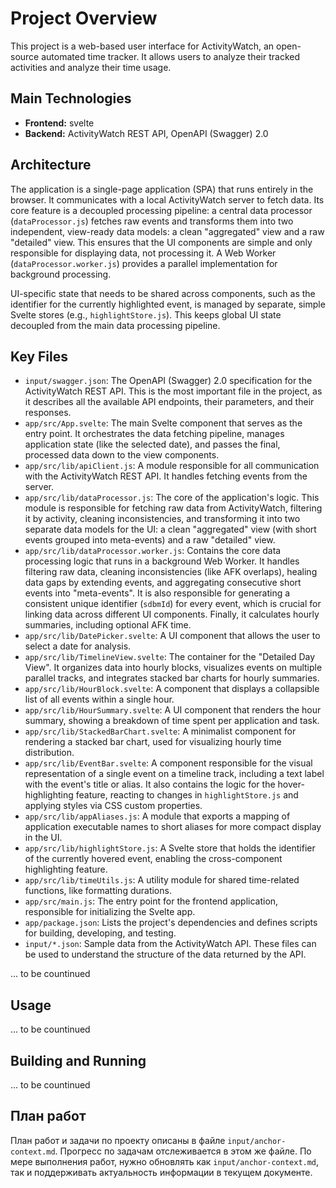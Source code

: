 # Project Overview

This project is a web-based user interface for ActivityWatch, an open-source automated time tracker. It allows users to analyze their tracked activities and analyze their time usage.

## Main Technologies

*   **Frontend:** svelte
*   **Backend:**  ActivityWatch REST API, OpenAPI (Swagger) 2.0

## Architecture

The application is a single-page application (SPA) that runs entirely in the browser. It communicates with a local ActivityWatch server to fetch data. Its core feature is a decoupled processing pipeline: a central data processor (`dataProcessor.js`) fetches raw events and transforms them into two independent, view-ready data models: a clean "aggregated" view and a raw "detailed" view. This ensures that the UI components are simple and only responsible for displaying data, not processing it. A Web Worker (`dataProcessor.worker.js`) provides a parallel implementation for background processing.

UI-specific state that needs to be shared across components, such as the identifier for the currently highlighted event, is managed by separate, simple Svelte stores (e.g., `highlightStore.js`). This keeps global UI state decoupled from the main data processing pipeline.

## Key Files

*   `input/swagger.json`: The OpenAPI (Swagger) 2.0 specification for the ActivityWatch REST API. This is the most important file in the project, as it describes all the available API endpoints, their parameters, and their responses.
*   `app/src/App.svelte`: The main Svelte component that serves as the entry point. It orchestrates the data fetching pipeline, manages application state (like the selected date), and passes the final, processed data down to the view components.
*   `app/src/lib/apiClient.js`: A module responsible for all communication with the ActivityWatch REST API. It handles fetching events from the server.
*   `app/src/lib/dataProcessor.js`: The core of the application's logic. This module is responsible for fetching raw data from ActivityWatch, filtering it by activity, cleaning inconsistencies, and transforming it into two separate data models for the UI: a clean "aggregated" view (with short events grouped into meta-events) and a raw "detailed" view.
*   `app/src/lib/dataProcessor.worker.js`: Contains the core data processing logic that runs in a background Web Worker. It handles filtering raw data, cleaning inconsistencies (like AFK overlaps), healing data gaps by extending events, and aggregating consecutive short events into "meta-events". It is also responsible for generating a consistent unique identifier (`sdbmId`) for every event, which is crucial for linking data across different UI components. Finally, it calculates hourly summaries, including optional AFK time.
*   `app/src/lib/DatePicker.svelte`: A UI component that allows the user to select a date for analysis.
*   `app/src/lib/TimelineView.svelte`: The container for the "Detailed Day View". It organizes data into hourly blocks, visualizes events on multiple parallel tracks, and integrates stacked bar charts for hourly summaries.
*   `app/src/lib/HourBlock.svelte`: A component that displays a collapsible list of all events within a single hour.
*   `app/src/lib/HourSummary.svelte`: A UI component that renders the hour summary, showing a breakdown of time spent per application and task.
*   `app/src/lib/StackedBarChart.svelte`: A minimalist component for rendering a stacked bar chart, used for visualizing hourly time distribution.
*   `app/src/lib/EventBar.svelte`: A component responsible for the visual representation of a single event on a timeline track, including a text label with the event's title or alias. It also contains the logic for the hover-highlighting feature, reacting to changes in `highlightStore.js` and applying styles via CSS custom properties.
*   `app/src/lib/appAliases.js`: A module that exports a mapping of application executable names to short aliases for more compact display in the UI.
*   `app/src/lib/highlightStore.js`: A Svelte store that holds the identifier of the currently hovered event, enabling the cross-component highlighting feature.
*   `app/src/lib/timeUtils.js`: A utility module for shared time-related functions, like formatting durations.
*   `app/src/main.js`: The entry point for the frontend application, responsible for initializing the Svelte app.
*   `app/package.json`: Lists the project's dependencies and defines scripts for building, developing, and testing.
*   `input/*.json`: Sample data from the ActivityWatch API. These files can be used to understand the structure of the data returned by the API.

... to be countinued

## Usage

... to be countinued

## Building and Running

... to be countinued

## План работ

План работ и задачи по проекту описаны в файле `input/anchor-context.md`. Прогресс по задачам отслеживается в этом же файле. По мере выполнения работ, нужно обновлять как `input/anchor-context.md`, так и поддерживать актуальность информации в текущем документе.
